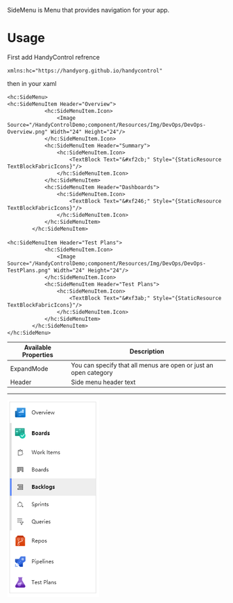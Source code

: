 SideMenu is Menu that provides navigation for your app.

# Usage
First add HandyControl refrence
```
xmlns:hc="https://handyorg.github.io/handycontrol"
```
then in your xaml
```
<hc:SideMenu>
<hc:SideMenuItem Header="Overview">
            <hc:SideMenuItem.Icon>
                <Image Source="/HandyControlDemo;component/Resources/Img/DevOps/DevOps-Overview.png" Width="24" Height="24"/>
            </hc:SideMenuItem.Icon>
            <hc:SideMenuItem Header="Summary">
                <hc:SideMenuItem.Icon>
                    <TextBlock Text="&#xf2cb;" Style="{StaticResource TextBlockFabricIcons}"/>
                </hc:SideMenuItem.Icon>
            </hc:SideMenuItem>
            <hc:SideMenuItem Header="Dashboards">
                <hc:SideMenuItem.Icon>
                    <TextBlock Text="&#xf246;" Style="{StaticResource TextBlockFabricIcons}"/>
                </hc:SideMenuItem.Icon>
            </hc:SideMenuItem>
        </hc:SideMenuItem>

<hc:SideMenuItem Header="Test Plans">
            <hc:SideMenuItem.Icon>
                <Image Source="/HandyControlDemo;component/Resources/Img/DevOps/DevOps-TestPlans.png" Width="24" Height="24"/>
            </hc:SideMenuItem.Icon>
            <hc:SideMenuItem Header="Test Plans">
                <hc:SideMenuItem.Icon>
                    <TextBlock Text="&#xf3ab;" Style="{StaticResource TextBlockFabricIcons}"/>
                </hc:SideMenuItem.Icon>
            </hc:SideMenuItem>
        </hc:SideMenuItem>
</hc:SideMenu>
```
| **Available Properti**es | **Description**                                              |
| ------------------------ | ------------------------------------------------------------ |
| ExpandMode  | You can specify that all menus are open or just an open category |
| Header  | Side menu header text |

***

![](https://github.com/HandyOrg/HandyOrgResource/blob/master/HandyControl/Resources/SideMenu.png)